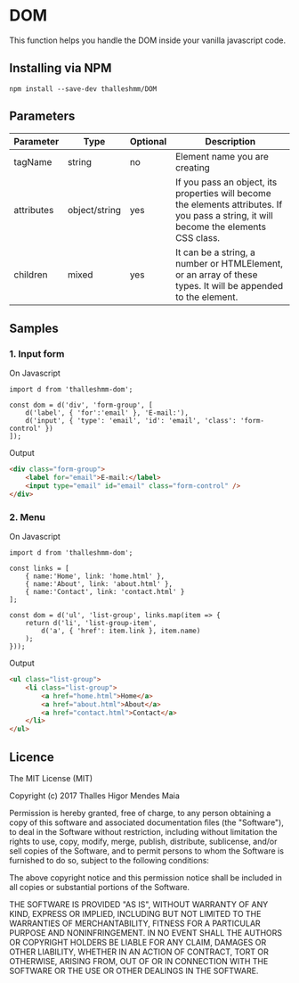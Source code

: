 # DOM

This function helps you handle the DOM inside your vanilla javascript code.

## Installing via NPM

```
npm install --save-dev thalleshmm/DOM
```

## Parameters

|Parameter|Type|Optional|Description|
|---|---|---|---|
|tagName|string|no|Element name you are creating|
|attributes|object/string|yes|If you pass an object, its properties will become the elements attributes. If you pass a string, it will become the elements CSS class.|
|children|mixed|yes|It can be a string, a number or HTMLElement, or an array of these types. It will be appended to the element.|

## Samples

### 1. Input form

On Javascript
```JS
import d from 'thalleshmm-dom';

const dom = d('div', 'form-group', [
    d('label', { 'for':'email' }, 'E-mail:'),
    d('input', { 'type': 'email', 'id': 'email', 'class': 'form-control' }) 
]);
```

Output
```HTML
<div class="form-group">
    <label for="email">E-mail:</label>
    <input type="email" id="email" class="form-control" />
</div>
```

### 2. Menu

On Javascript
```JS
import d from 'thalleshmm-dom';

const links = [
    { name:'Home', link: 'home.html' },
    { name:'About', link: 'about.html' },
    { name:'Contact', link: 'contact.html' }
];

const dom = d('ul', 'list-group', links.map(item => {
    return d('li', 'list-group-item', 
        d('a', { 'href': item.link }, item.name)
    );
}));
```

Output
```HTML
<ul class="list-group">
    <li class="list-group">
        <a href="home.html">Home</a>
        <a href="about.html">About</a>
        <a href="contact.html">Contact</a>
    </li>
</ul>
```

## Licence

The MIT License (MIT)

Copyright (c) 2017 Thalles Higor Mendes Maia

Permission is hereby granted, free of charge, to any person obtaining a copy of
this software and associated documentation files (the "Software"), to deal in
the Software without restriction, including without limitation the rights to
use, copy, modify, merge, publish, distribute, sublicense, and/or sell copies of
the Software, and to permit persons to whom the Software is furnished to do so,
subject to the following conditions:

The above copyright notice and this permission notice shall be included in all
copies or substantial portions of the Software.

THE SOFTWARE IS PROVIDED "AS IS", WITHOUT WARRANTY OF ANY KIND, EXPRESS OR
IMPLIED, INCLUDING BUT NOT LIMITED TO THE WARRANTIES OF MERCHANTABILITY, FITNESS
FOR A PARTICULAR PURPOSE AND NONINFRINGEMENT. IN NO EVENT SHALL THE AUTHORS OR
COPYRIGHT HOLDERS BE LIABLE FOR ANY CLAIM, DAMAGES OR OTHER LIABILITY, WHETHER
IN AN ACTION OF CONTRACT, TORT OR OTHERWISE, ARISING FROM, OUT OF OR IN
CONNECTION WITH THE SOFTWARE OR THE USE OR OTHER DEALINGS IN THE SOFTWARE.
